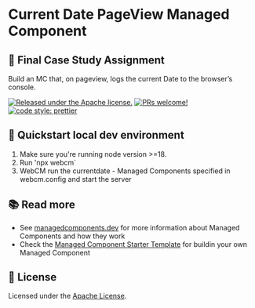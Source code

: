 # Current Date PageView Managed Component

## 🔖 Final Case Study Assignment

Build an MC that, on pageview, logs the current Date to the browser’s console.

[![Released under the Apache license.](https://img.shields.io/badge/license-apache-blue.svg)](./LICENSE)
[![PRs welcome!](https://img.shields.io/badge/PRs-welcome-brightgreen.svg)](./CONTRIBUTING.md)
[![code style: prettier](https://img.shields.io/badge/code_style-prettier-ff69b4.svg?style=flat-square)](https://github.com/prettier/prettier)

## 🚀 Quickstart local dev environment

1. Make sure you're running node version >=18.
2. Run 'npx webcm`
3. WebCM run the currentdate - Managed Components specified in webcm.config and start the server

## 📚 Read more

- See [managedcomponents.dev](https://managedcomponents.dev) for more information about Managed Components and how they work
- Check the [Managed Component Starter Template](https://github.com/managed-components/starter-template) for buildin your own Managed Component

## 📝 License

Licensed under the [Apache License](./LICENSE).